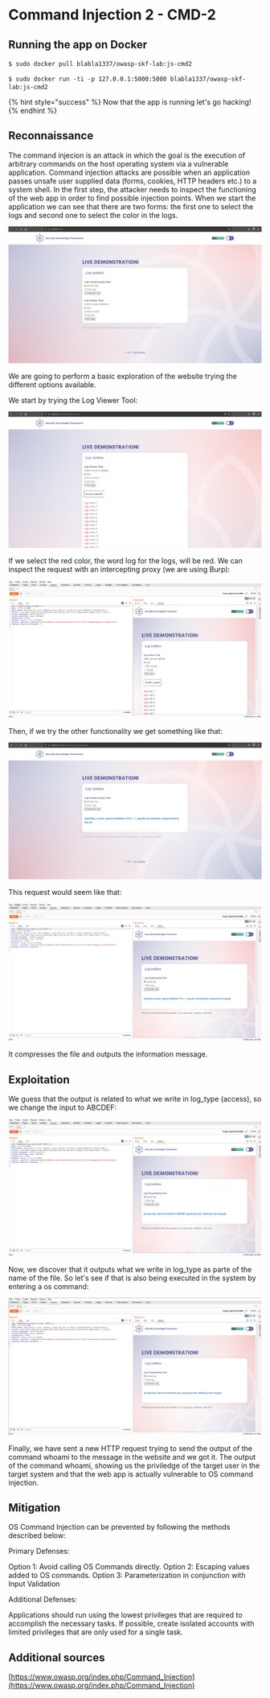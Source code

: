 # Command Injection 2 - CMD-2

## Running the app on Docker

```
$ sudo docker pull blabla1337/owasp-skf-lab:js-cmd2
```

```
$ sudo docker run -ti -p 127.0.0.1:5000:5000 blabla1337/owasp-skf-lab:js-cmd2
```

{% hint style="success" %}
Now that the app is running let's go hacking!
{% endhint %}

## Reconnaissance

The command injecion is an attack in which the goal is the execution of arbitrary commands on the host operating system via a vulnerable application. Command injection attacks are possible when an application passes unsafe user supplied data (forms, cookies, HTTP headers etc.) to a system shell. In the first step, the attacker needs to inspect the functioning of the web app in order to find possible injection points. When we start the application we can see that there are two forms: the first one to select the logs and second one to select the color in the logs.

![](https://raw.githubusercontent.com/blabla1337/skf-labs/master/.gitbook/assets/python/CMD-2/1.png)

We are going to perform a basic exploration of the website trying the different options available.

We start by trying the Log Viewer Tool:

![](https://raw.githubusercontent.com/blabla1337/skf-labs/master/.gitbook/assets/python/CMD-2/2.png)

If we select the red color, the word log for the logs, will be red. We can inspect the request with an intercepting proxy (we are using Burp):

![](https://raw.githubusercontent.com/blabla1337/skf-labs/master/.gitbook/assets/python/CMD-2/3.png)

Then, if we try the other functionality we get something like that:

![](https://raw.githubusercontent.com/blabla1337/skf-labs/master/.gitbook/assets/python/CMD-2/4.png)

This request would seem like that:

![](https://raw.githubusercontent.com/blabla1337/skf-labs/master/.gitbook/assets/python/CMD-2/5.png)

It compresses the file and outputs the information message.

## Exploitation

We guess that the output is related to what we write in log_type (access), so we change the input to ABCDEF:

![](https://raw.githubusercontent.com/blabla1337/skf-labs/master/.gitbook/assets/python/CMD-2/6.png)

Now, we discover that it outputs what we write in log_type as parte of the name of the file. So let's see if that is also being executed in the system by entering a os command:

![](https://raw.githubusercontent.com/blabla1337/skf-labs/master/.gitbook/assets/python/CMD-2/7.png)

Finally, we have sent a new HTTP request trying to send the output of the command whoami to the message in the website and we got it. The output of the command whoami, showing us the priviledge of the target user in the target system and that the web app is actually vulnerable to OS command injection.

## Mitigation

OS Command Injection can be prevented by following the methods described below:

Primary Defenses:

Option 1: Avoid calling OS Commands directly. Option 2: Escaping values added to OS commands. Option 3: Parameterization in conjunction with Input Validation

Additional Defenses:

Applications should run using the lowest privileges that are required to accomplish the necessary tasks. If possible, create isolated accounts with limited privileges that are only used for a single task.

## Additional sources

[https://www.owasp.org/index.php/Command_Injection](https://www.owasp.org/index.php/Command_Injection)

